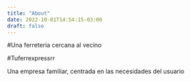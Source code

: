```yaml
---
title: "About"
date: 2022-10-01T14:54:15-03:00
draft: false
---
```


#Una ferreteria cercana al vecino

#Tuferrexpressrr

Una empresa familiar, centrada en las necesidades del usuario